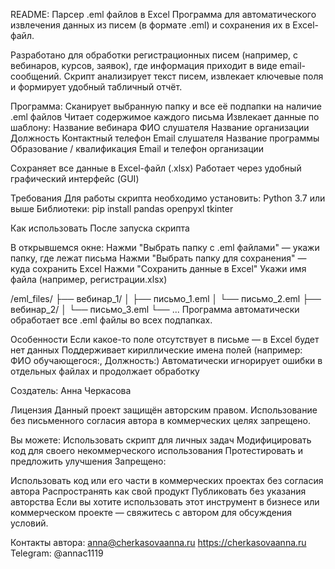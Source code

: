 README: Парсер .eml файлов в Excel
Программа для автоматического извлечения данных из писем (в формате .eml) и сохранения их в Excel-файл.

Разработано для обработки регистрационных писем (например, с вебинаров, курсов, заявок), где информация приходит в виде email-сообщений. Скрипт анализирует текст писем, извлекает ключевые поля и формирует удобный табличный отчёт.

Программа: 
Сканирует выбранную папку и все её подпапки на наличие .eml файлов
Читает содержимое каждого письма
Извлекает данные по шаблону:
Название вебинара
ФИО слушателя
Название организации
Должность
Контактный телефон
Email слушателя
Название программы
Образование / квалификация
Email и телефон организации

Сохраняет все данные в Excel-файл (.xlsx)
Работает через удобный графический интерфейс (GUI)


Требования
Для работы скрипта необходимо установить:
Python 3.7 или выше
Библиотеки: pip install pandas openpyxl tkinter

Как использовать
После запуска скрипта 

В открывшемся окне:
Нажми "Выбрать папку с .eml файлами" — укажи папку, где лежат письма
Нажми "Выбрать папку для сохранения" — куда сохранить Excel
Нажми "Сохранить данные в Excel"
Укажи имя файла (например, регистрации.xlsx)

/eml_files/
├── вебинар_1/
│   ├── письмо_1.eml
│   └── письмо_2.eml
├── вебинар_2/
│   └── письмо_3.eml
└── ...
Программа автоматически обработает все .eml файлы во всех подпапках.


Особенности
Если какое-то поле отсутствует в письме — в Excel будет нет данных
Поддерживает кириллические имена полей (например: ФИО обучающегося:, Должность:)
Автоматически игнорирует ошибки в отдельных файлах и продолжает обработку

Создатель: Анна Черкасова

Лицензия
Данный проект защищён авторским правом.
Использование без письменного согласия автора в коммерческих целях запрещено.

Вы можете:
Использовать скрипт для личных задач
Модифицировать код для своего некоммерческого использования
Протестировать и предложить улучшения
Запрещено:

Использовать код или его части в коммерческих проектах без согласия автора
Распространять как свой продукт
Публиковать без указания авторства
Если вы хотите использовать этот инструмент в бизнесе или коммерческом проекте — свяжитесь с автором для обсуждения условий.

Контакты автора:
anna@cherkasovaanna.ru
https://cherkasovaanna.ru
Telegram: @annac1119


